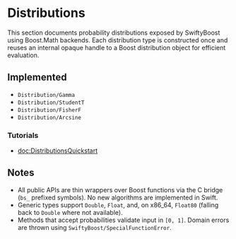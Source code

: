 # Distributions

This section documents probability distributions exposed by SwiftyBoost using Boost.Math backends. Each distribution type is constructed once and reuses an internal opaque handle to a Boost distribution object for efficient evaluation.

## Implemented

- ``Distribution/Gamma``
- ``Distribution/StudentT``
- ``Distribution/FisherF``
- ``Distribution/Arcsine``

### Tutorials

- <doc:DistributionsQuickstart>

## Notes

- All public APIs are thin wrappers over Boost functions via the C bridge (`bs_` prefixed symbols). No new algorithms are implemented in Swift.
- Generic types support `Double`, `Float`, and, on x86_64, `Float80` (falling back to `Double` where not available).
- Methods that accept probabilities validate input in `[0, 1]`. Domain errors are thrown using ``SwiftyBoost/SpecialFunctionError``.
